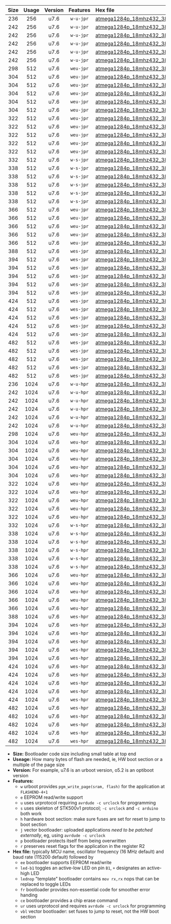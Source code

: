 |Size|Usage|Version|Features|Hex file|
|:-:|:-:|:-:|:-:|:--|
|236|256|u7.6|`w-u-jpr`|[atmega1284p_18mhz432_38400bps_ur_vbl.hex](https://raw.githubusercontent.com/stefanrueger/urboot/main/atmega1284p_18mhz432_38400bps_ur_vbl.hex)|
|242|256|u7.6|`w-u-jpr`|[atmega1284p_18mhz432_38400bps_led+b5_ur_vbl.hex](https://raw.githubusercontent.com/stefanrueger/urboot/main/atmega1284p_18mhz432_38400bps_led+b5_ur_vbl.hex)|
|242|256|u7.6|`w-u-jpr`|[atmega1284p_18mhz432_38400bps_led+b7_ur_vbl.hex](https://raw.githubusercontent.com/stefanrueger/urboot/main/atmega1284p_18mhz432_38400bps_led+b7_ur_vbl.hex)|
|242|256|u7.6|`w-u-jpr`|[atmega1284p_18mhz432_38400bps_led+c7_ur_vbl.hex](https://raw.githubusercontent.com/stefanrueger/urboot/main/atmega1284p_18mhz432_38400bps_led+c7_ur_vbl.hex)|
|242|256|u7.6|`w-u-jpr`|[atmega1284p_18mhz432_38400bps_led+d7_ur_vbl.hex](https://raw.githubusercontent.com/stefanrueger/urboot/main/atmega1284p_18mhz432_38400bps_led+d7_ur_vbl.hex)|
|242|256|u7.6|`w-u-jpr`|[atmega1284p_18mhz432_38400bps_lednop_ur_vbl.hex](https://raw.githubusercontent.com/stefanrueger/urboot/main/atmega1284p_18mhz432_38400bps_lednop_ur_vbl.hex)|
|298|512|u7.6|`weu-jpr`|[atmega1284p_18mhz432_38400bps_ee_ur_vbl.hex](https://raw.githubusercontent.com/stefanrueger/urboot/main/atmega1284p_18mhz432_38400bps_ee_ur_vbl.hex)|
|304|512|u7.6|`weu-jpr`|[atmega1284p_18mhz432_38400bps_ee_led+b5_ur_vbl.hex](https://raw.githubusercontent.com/stefanrueger/urboot/main/atmega1284p_18mhz432_38400bps_ee_led+b5_ur_vbl.hex)|
|304|512|u7.6|`weu-jpr`|[atmega1284p_18mhz432_38400bps_ee_led+b7_ur_vbl.hex](https://raw.githubusercontent.com/stefanrueger/urboot/main/atmega1284p_18mhz432_38400bps_ee_led+b7_ur_vbl.hex)|
|304|512|u7.6|`weu-jpr`|[atmega1284p_18mhz432_38400bps_ee_led+c7_ur_vbl.hex](https://raw.githubusercontent.com/stefanrueger/urboot/main/atmega1284p_18mhz432_38400bps_ee_led+c7_ur_vbl.hex)|
|304|512|u7.6|`weu-jpr`|[atmega1284p_18mhz432_38400bps_ee_led+d7_ur_vbl.hex](https://raw.githubusercontent.com/stefanrueger/urboot/main/atmega1284p_18mhz432_38400bps_ee_led+d7_ur_vbl.hex)|
|304|512|u7.6|`weu-jpr`|[atmega1284p_18mhz432_38400bps_ee_lednop_ur_vbl.hex](https://raw.githubusercontent.com/stefanrueger/urboot/main/atmega1284p_18mhz432_38400bps_ee_lednop_ur_vbl.hex)|
|322|512|u7.6|`weu-jpr`|[atmega1284p_18mhz432_38400bps_ee_led+b5_fr_ur_vbl.hex](https://raw.githubusercontent.com/stefanrueger/urboot/main/atmega1284p_18mhz432_38400bps_ee_led+b5_fr_ur_vbl.hex)|
|322|512|u7.6|`weu-jpr`|[atmega1284p_18mhz432_38400bps_ee_led+b7_fr_ur_vbl.hex](https://raw.githubusercontent.com/stefanrueger/urboot/main/atmega1284p_18mhz432_38400bps_ee_led+b7_fr_ur_vbl.hex)|
|322|512|u7.6|`weu-jpr`|[atmega1284p_18mhz432_38400bps_ee_led+c7_fr_ur_vbl.hex](https://raw.githubusercontent.com/stefanrueger/urboot/main/atmega1284p_18mhz432_38400bps_ee_led+c7_fr_ur_vbl.hex)|
|322|512|u7.6|`weu-jpr`|[atmega1284p_18mhz432_38400bps_ee_led+d7_fr_ur_vbl.hex](https://raw.githubusercontent.com/stefanrueger/urboot/main/atmega1284p_18mhz432_38400bps_ee_led+d7_fr_ur_vbl.hex)|
|322|512|u7.6|`weu-jpr`|[atmega1284p_18mhz432_38400bps_ee_lednop_fr_ur_vbl.hex](https://raw.githubusercontent.com/stefanrueger/urboot/main/atmega1284p_18mhz432_38400bps_ee_lednop_fr_ur_vbl.hex)|
|332|512|u7.6|`w-s-jpr`|[atmega1284p_18mhz432_38400bps_vbl.hex](https://raw.githubusercontent.com/stefanrueger/urboot/main/atmega1284p_18mhz432_38400bps_vbl.hex)|
|338|512|u7.6|`w-s-jpr`|[atmega1284p_18mhz432_38400bps_led+b5_vbl.hex](https://raw.githubusercontent.com/stefanrueger/urboot/main/atmega1284p_18mhz432_38400bps_led+b5_vbl.hex)|
|338|512|u7.6|`w-s-jpr`|[atmega1284p_18mhz432_38400bps_led+b7_vbl.hex](https://raw.githubusercontent.com/stefanrueger/urboot/main/atmega1284p_18mhz432_38400bps_led+b7_vbl.hex)|
|338|512|u7.6|`w-s-jpr`|[atmega1284p_18mhz432_38400bps_led+c7_vbl.hex](https://raw.githubusercontent.com/stefanrueger/urboot/main/atmega1284p_18mhz432_38400bps_led+c7_vbl.hex)|
|338|512|u7.6|`w-s-jpr`|[atmega1284p_18mhz432_38400bps_led+d7_vbl.hex](https://raw.githubusercontent.com/stefanrueger/urboot/main/atmega1284p_18mhz432_38400bps_led+d7_vbl.hex)|
|338|512|u7.6|`w-s-jpr`|[atmega1284p_18mhz432_38400bps_lednop_vbl.hex](https://raw.githubusercontent.com/stefanrueger/urboot/main/atmega1284p_18mhz432_38400bps_lednop_vbl.hex)|
|366|512|u7.6|`weu-jpr`|[atmega1284p_18mhz432_38400bps_ee_led+b5_fr_ce_ur_vbl.hex](https://raw.githubusercontent.com/stefanrueger/urboot/main/atmega1284p_18mhz432_38400bps_ee_led+b5_fr_ce_ur_vbl.hex)|
|366|512|u7.6|`weu-jpr`|[atmega1284p_18mhz432_38400bps_ee_led+b7_fr_ce_ur_vbl.hex](https://raw.githubusercontent.com/stefanrueger/urboot/main/atmega1284p_18mhz432_38400bps_ee_led+b7_fr_ce_ur_vbl.hex)|
|366|512|u7.6|`weu-jpr`|[atmega1284p_18mhz432_38400bps_ee_led+c7_fr_ce_ur_vbl.hex](https://raw.githubusercontent.com/stefanrueger/urboot/main/atmega1284p_18mhz432_38400bps_ee_led+c7_fr_ce_ur_vbl.hex)|
|366|512|u7.6|`weu-jpr`|[atmega1284p_18mhz432_38400bps_ee_led+d7_fr_ce_ur_vbl.hex](https://raw.githubusercontent.com/stefanrueger/urboot/main/atmega1284p_18mhz432_38400bps_ee_led+d7_fr_ce_ur_vbl.hex)|
|366|512|u7.6|`weu-jpr`|[atmega1284p_18mhz432_38400bps_ee_lednop_fr_ce_ur_vbl.hex](https://raw.githubusercontent.com/stefanrueger/urboot/main/atmega1284p_18mhz432_38400bps_ee_lednop_fr_ce_ur_vbl.hex)|
|388|512|u7.6|`wes-jpr`|[atmega1284p_18mhz432_38400bps_ee_vbl.hex](https://raw.githubusercontent.com/stefanrueger/urboot/main/atmega1284p_18mhz432_38400bps_ee_vbl.hex)|
|394|512|u7.6|`wes-jpr`|[atmega1284p_18mhz432_38400bps_ee_led+b5_vbl.hex](https://raw.githubusercontent.com/stefanrueger/urboot/main/atmega1284p_18mhz432_38400bps_ee_led+b5_vbl.hex)|
|394|512|u7.6|`wes-jpr`|[atmega1284p_18mhz432_38400bps_ee_led+b7_vbl.hex](https://raw.githubusercontent.com/stefanrueger/urboot/main/atmega1284p_18mhz432_38400bps_ee_led+b7_vbl.hex)|
|394|512|u7.6|`wes-jpr`|[atmega1284p_18mhz432_38400bps_ee_led+c7_vbl.hex](https://raw.githubusercontent.com/stefanrueger/urboot/main/atmega1284p_18mhz432_38400bps_ee_led+c7_vbl.hex)|
|394|512|u7.6|`wes-jpr`|[atmega1284p_18mhz432_38400bps_ee_led+d7_vbl.hex](https://raw.githubusercontent.com/stefanrueger/urboot/main/atmega1284p_18mhz432_38400bps_ee_led+d7_vbl.hex)|
|394|512|u7.6|`wes-jpr`|[atmega1284p_18mhz432_38400bps_ee_lednop_vbl.hex](https://raw.githubusercontent.com/stefanrueger/urboot/main/atmega1284p_18mhz432_38400bps_ee_lednop_vbl.hex)|
|424|512|u7.6|`wes-jpr`|[atmega1284p_18mhz432_38400bps_ee_led+b5_fr_vbl.hex](https://raw.githubusercontent.com/stefanrueger/urboot/main/atmega1284p_18mhz432_38400bps_ee_led+b5_fr_vbl.hex)|
|424|512|u7.6|`wes-jpr`|[atmega1284p_18mhz432_38400bps_ee_led+b7_fr_vbl.hex](https://raw.githubusercontent.com/stefanrueger/urboot/main/atmega1284p_18mhz432_38400bps_ee_led+b7_fr_vbl.hex)|
|424|512|u7.6|`wes-jpr`|[atmega1284p_18mhz432_38400bps_ee_led+c7_fr_vbl.hex](https://raw.githubusercontent.com/stefanrueger/urboot/main/atmega1284p_18mhz432_38400bps_ee_led+c7_fr_vbl.hex)|
|424|512|u7.6|`wes-jpr`|[atmega1284p_18mhz432_38400bps_ee_led+d7_fr_vbl.hex](https://raw.githubusercontent.com/stefanrueger/urboot/main/atmega1284p_18mhz432_38400bps_ee_led+d7_fr_vbl.hex)|
|424|512|u7.6|`wes-jpr`|[atmega1284p_18mhz432_38400bps_ee_lednop_fr_vbl.hex](https://raw.githubusercontent.com/stefanrueger/urboot/main/atmega1284p_18mhz432_38400bps_ee_lednop_fr_vbl.hex)|
|482|512|u7.6|`wes-jpr`|[atmega1284p_18mhz432_38400bps_ee_led+b5_fr_ce_vbl.hex](https://raw.githubusercontent.com/stefanrueger/urboot/main/atmega1284p_18mhz432_38400bps_ee_led+b5_fr_ce_vbl.hex)|
|482|512|u7.6|`wes-jpr`|[atmega1284p_18mhz432_38400bps_ee_led+b7_fr_ce_vbl.hex](https://raw.githubusercontent.com/stefanrueger/urboot/main/atmega1284p_18mhz432_38400bps_ee_led+b7_fr_ce_vbl.hex)|
|482|512|u7.6|`wes-jpr`|[atmega1284p_18mhz432_38400bps_ee_led+c7_fr_ce_vbl.hex](https://raw.githubusercontent.com/stefanrueger/urboot/main/atmega1284p_18mhz432_38400bps_ee_led+c7_fr_ce_vbl.hex)|
|482|512|u7.6|`wes-jpr`|[atmega1284p_18mhz432_38400bps_ee_led+d7_fr_ce_vbl.hex](https://raw.githubusercontent.com/stefanrueger/urboot/main/atmega1284p_18mhz432_38400bps_ee_led+d7_fr_ce_vbl.hex)|
|482|512|u7.6|`wes-jpr`|[atmega1284p_18mhz432_38400bps_ee_lednop_fr_ce_vbl.hex](https://raw.githubusercontent.com/stefanrueger/urboot/main/atmega1284p_18mhz432_38400bps_ee_lednop_fr_ce_vbl.hex)|
|236|1024|u7.6|`w-u-hpr`|[atmega1284p_18mhz432_38400bps_ur.hex](https://raw.githubusercontent.com/stefanrueger/urboot/main/atmega1284p_18mhz432_38400bps_ur.hex)|
|242|1024|u7.6|`w-u-hpr`|[atmega1284p_18mhz432_38400bps_led+b5_ur.hex](https://raw.githubusercontent.com/stefanrueger/urboot/main/atmega1284p_18mhz432_38400bps_led+b5_ur.hex)|
|242|1024|u7.6|`w-u-hpr`|[atmega1284p_18mhz432_38400bps_led+b7_ur.hex](https://raw.githubusercontent.com/stefanrueger/urboot/main/atmega1284p_18mhz432_38400bps_led+b7_ur.hex)|
|242|1024|u7.6|`w-u-hpr`|[atmega1284p_18mhz432_38400bps_led+c7_ur.hex](https://raw.githubusercontent.com/stefanrueger/urboot/main/atmega1284p_18mhz432_38400bps_led+c7_ur.hex)|
|242|1024|u7.6|`w-u-hpr`|[atmega1284p_18mhz432_38400bps_led+d7_ur.hex](https://raw.githubusercontent.com/stefanrueger/urboot/main/atmega1284p_18mhz432_38400bps_led+d7_ur.hex)|
|242|1024|u7.6|`w-u-hpr`|[atmega1284p_18mhz432_38400bps_lednop_ur.hex](https://raw.githubusercontent.com/stefanrueger/urboot/main/atmega1284p_18mhz432_38400bps_lednop_ur.hex)|
|298|1024|u7.6|`weu-hpr`|[atmega1284p_18mhz432_38400bps_ee_ur.hex](https://raw.githubusercontent.com/stefanrueger/urboot/main/atmega1284p_18mhz432_38400bps_ee_ur.hex)|
|304|1024|u7.6|`weu-hpr`|[atmega1284p_18mhz432_38400bps_ee_led+b5_ur.hex](https://raw.githubusercontent.com/stefanrueger/urboot/main/atmega1284p_18mhz432_38400bps_ee_led+b5_ur.hex)|
|304|1024|u7.6|`weu-hpr`|[atmega1284p_18mhz432_38400bps_ee_led+b7_ur.hex](https://raw.githubusercontent.com/stefanrueger/urboot/main/atmega1284p_18mhz432_38400bps_ee_led+b7_ur.hex)|
|304|1024|u7.6|`weu-hpr`|[atmega1284p_18mhz432_38400bps_ee_led+c7_ur.hex](https://raw.githubusercontent.com/stefanrueger/urboot/main/atmega1284p_18mhz432_38400bps_ee_led+c7_ur.hex)|
|304|1024|u7.6|`weu-hpr`|[atmega1284p_18mhz432_38400bps_ee_led+d7_ur.hex](https://raw.githubusercontent.com/stefanrueger/urboot/main/atmega1284p_18mhz432_38400bps_ee_led+d7_ur.hex)|
|304|1024|u7.6|`weu-hpr`|[atmega1284p_18mhz432_38400bps_ee_lednop_ur.hex](https://raw.githubusercontent.com/stefanrueger/urboot/main/atmega1284p_18mhz432_38400bps_ee_lednop_ur.hex)|
|322|1024|u7.6|`weu-hpr`|[atmega1284p_18mhz432_38400bps_ee_led+b5_fr_ur.hex](https://raw.githubusercontent.com/stefanrueger/urboot/main/atmega1284p_18mhz432_38400bps_ee_led+b5_fr_ur.hex)|
|322|1024|u7.6|`weu-hpr`|[atmega1284p_18mhz432_38400bps_ee_led+b7_fr_ur.hex](https://raw.githubusercontent.com/stefanrueger/urboot/main/atmega1284p_18mhz432_38400bps_ee_led+b7_fr_ur.hex)|
|322|1024|u7.6|`weu-hpr`|[atmega1284p_18mhz432_38400bps_ee_led+c7_fr_ur.hex](https://raw.githubusercontent.com/stefanrueger/urboot/main/atmega1284p_18mhz432_38400bps_ee_led+c7_fr_ur.hex)|
|322|1024|u7.6|`weu-hpr`|[atmega1284p_18mhz432_38400bps_ee_led+d7_fr_ur.hex](https://raw.githubusercontent.com/stefanrueger/urboot/main/atmega1284p_18mhz432_38400bps_ee_led+d7_fr_ur.hex)|
|322|1024|u7.6|`weu-hpr`|[atmega1284p_18mhz432_38400bps_ee_lednop_fr_ur.hex](https://raw.githubusercontent.com/stefanrueger/urboot/main/atmega1284p_18mhz432_38400bps_ee_lednop_fr_ur.hex)|
|332|1024|u7.6|`w-s-hpr`|[atmega1284p_18mhz432_38400bps.hex](https://raw.githubusercontent.com/stefanrueger/urboot/main/atmega1284p_18mhz432_38400bps.hex)|
|338|1024|u7.6|`w-s-hpr`|[atmega1284p_18mhz432_38400bps_led+b5.hex](https://raw.githubusercontent.com/stefanrueger/urboot/main/atmega1284p_18mhz432_38400bps_led+b5.hex)|
|338|1024|u7.6|`w-s-hpr`|[atmega1284p_18mhz432_38400bps_led+b7.hex](https://raw.githubusercontent.com/stefanrueger/urboot/main/atmega1284p_18mhz432_38400bps_led+b7.hex)|
|338|1024|u7.6|`w-s-hpr`|[atmega1284p_18mhz432_38400bps_led+c7.hex](https://raw.githubusercontent.com/stefanrueger/urboot/main/atmega1284p_18mhz432_38400bps_led+c7.hex)|
|338|1024|u7.6|`w-s-hpr`|[atmega1284p_18mhz432_38400bps_led+d7.hex](https://raw.githubusercontent.com/stefanrueger/urboot/main/atmega1284p_18mhz432_38400bps_led+d7.hex)|
|338|1024|u7.6|`w-s-hpr`|[atmega1284p_18mhz432_38400bps_lednop.hex](https://raw.githubusercontent.com/stefanrueger/urboot/main/atmega1284p_18mhz432_38400bps_lednop.hex)|
|366|1024|u7.6|`weu-hpr`|[atmega1284p_18mhz432_38400bps_ee_led+b5_fr_ce_ur.hex](https://raw.githubusercontent.com/stefanrueger/urboot/main/atmega1284p_18mhz432_38400bps_ee_led+b5_fr_ce_ur.hex)|
|366|1024|u7.6|`weu-hpr`|[atmega1284p_18mhz432_38400bps_ee_led+b7_fr_ce_ur.hex](https://raw.githubusercontent.com/stefanrueger/urboot/main/atmega1284p_18mhz432_38400bps_ee_led+b7_fr_ce_ur.hex)|
|366|1024|u7.6|`weu-hpr`|[atmega1284p_18mhz432_38400bps_ee_led+c7_fr_ce_ur.hex](https://raw.githubusercontent.com/stefanrueger/urboot/main/atmega1284p_18mhz432_38400bps_ee_led+c7_fr_ce_ur.hex)|
|366|1024|u7.6|`weu-hpr`|[atmega1284p_18mhz432_38400bps_ee_led+d7_fr_ce_ur.hex](https://raw.githubusercontent.com/stefanrueger/urboot/main/atmega1284p_18mhz432_38400bps_ee_led+d7_fr_ce_ur.hex)|
|366|1024|u7.6|`weu-hpr`|[atmega1284p_18mhz432_38400bps_ee_lednop_fr_ce_ur.hex](https://raw.githubusercontent.com/stefanrueger/urboot/main/atmega1284p_18mhz432_38400bps_ee_lednop_fr_ce_ur.hex)|
|388|1024|u7.6|`wes-hpr`|[atmega1284p_18mhz432_38400bps_ee.hex](https://raw.githubusercontent.com/stefanrueger/urboot/main/atmega1284p_18mhz432_38400bps_ee.hex)|
|394|1024|u7.6|`wes-hpr`|[atmega1284p_18mhz432_38400bps_ee_led+b5.hex](https://raw.githubusercontent.com/stefanrueger/urboot/main/atmega1284p_18mhz432_38400bps_ee_led+b5.hex)|
|394|1024|u7.6|`wes-hpr`|[atmega1284p_18mhz432_38400bps_ee_led+b7.hex](https://raw.githubusercontent.com/stefanrueger/urboot/main/atmega1284p_18mhz432_38400bps_ee_led+b7.hex)|
|394|1024|u7.6|`wes-hpr`|[atmega1284p_18mhz432_38400bps_ee_led+c7.hex](https://raw.githubusercontent.com/stefanrueger/urboot/main/atmega1284p_18mhz432_38400bps_ee_led+c7.hex)|
|394|1024|u7.6|`wes-hpr`|[atmega1284p_18mhz432_38400bps_ee_led+d7.hex](https://raw.githubusercontent.com/stefanrueger/urboot/main/atmega1284p_18mhz432_38400bps_ee_led+d7.hex)|
|394|1024|u7.6|`wes-hpr`|[atmega1284p_18mhz432_38400bps_ee_lednop.hex](https://raw.githubusercontent.com/stefanrueger/urboot/main/atmega1284p_18mhz432_38400bps_ee_lednop.hex)|
|424|1024|u7.6|`wes-hpr`|[atmega1284p_18mhz432_38400bps_ee_led+b5_fr.hex](https://raw.githubusercontent.com/stefanrueger/urboot/main/atmega1284p_18mhz432_38400bps_ee_led+b5_fr.hex)|
|424|1024|u7.6|`wes-hpr`|[atmega1284p_18mhz432_38400bps_ee_led+b7_fr.hex](https://raw.githubusercontent.com/stefanrueger/urboot/main/atmega1284p_18mhz432_38400bps_ee_led+b7_fr.hex)|
|424|1024|u7.6|`wes-hpr`|[atmega1284p_18mhz432_38400bps_ee_led+c7_fr.hex](https://raw.githubusercontent.com/stefanrueger/urboot/main/atmega1284p_18mhz432_38400bps_ee_led+c7_fr.hex)|
|424|1024|u7.6|`wes-hpr`|[atmega1284p_18mhz432_38400bps_ee_led+d7_fr.hex](https://raw.githubusercontent.com/stefanrueger/urboot/main/atmega1284p_18mhz432_38400bps_ee_led+d7_fr.hex)|
|424|1024|u7.6|`wes-hpr`|[atmega1284p_18mhz432_38400bps_ee_lednop_fr.hex](https://raw.githubusercontent.com/stefanrueger/urboot/main/atmega1284p_18mhz432_38400bps_ee_lednop_fr.hex)|
|482|1024|u7.6|`wes-hpr`|[atmega1284p_18mhz432_38400bps_ee_led+b5_fr_ce.hex](https://raw.githubusercontent.com/stefanrueger/urboot/main/atmega1284p_18mhz432_38400bps_ee_led+b5_fr_ce.hex)|
|482|1024|u7.6|`wes-hpr`|[atmega1284p_18mhz432_38400bps_ee_led+b7_fr_ce.hex](https://raw.githubusercontent.com/stefanrueger/urboot/main/atmega1284p_18mhz432_38400bps_ee_led+b7_fr_ce.hex)|
|482|1024|u7.6|`wes-hpr`|[atmega1284p_18mhz432_38400bps_ee_led+c7_fr_ce.hex](https://raw.githubusercontent.com/stefanrueger/urboot/main/atmega1284p_18mhz432_38400bps_ee_led+c7_fr_ce.hex)|
|482|1024|u7.6|`wes-hpr`|[atmega1284p_18mhz432_38400bps_ee_led+d7_fr_ce.hex](https://raw.githubusercontent.com/stefanrueger/urboot/main/atmega1284p_18mhz432_38400bps_ee_led+d7_fr_ce.hex)|
|482|1024|u7.6|`wes-hpr`|[atmega1284p_18mhz432_38400bps_ee_lednop_fr_ce.hex](https://raw.githubusercontent.com/stefanrueger/urboot/main/atmega1284p_18mhz432_38400bps_ee_lednop_fr_ce.hex)|

- **Size:** Bootloader code size including small table at top end
- **Useage:** How many bytes of flash are needed, ie, HW boot section or a multiple of the page size
- **Version:** For example, u7.6 is an urboot version, o5.2 is an optiboot version
- **Features:**
  + `w` urboot provides `pgm_write_page(sram, flash)` for the application at `FLASHEND-4+1`
  + `e` EEPROM read/write support
  + `u` uses urprotocol requiring `avrdude -c urclock` for programming
  + `s` uses skeleton of STK500v1 protocol; `-c urclock` and `-c arduino` both work
  + `h` hardware boot section: make sure fuses are set for reset to jump to boot section
  + `j` vector bootloader: uploaded applications *need to be patched externally*, eg, using `avrdude -c urclock`
  + `p` bootloader protects itself from being overwritten
  + `r` preserves reset flags for the application in the register R2
- **Hex file:** typically MCU name, oscillator frequency (16 MHz default) and baud rate (115200 default) followed by
  + `ee` bootloader supports EEPROM read/write
  + `led-b1` toggles an active-low LED on pin `B1`, `+` designates an active-high LED
  + `lednop` "template" bootloader contains `mov rx,rx` nops that can be replaced to toggle LEDs
  + `fr` bootloader provides non-essential code for smoother error handing
  + `ce` bootloader provides a chip erase command
  + `ur` uses urprotocol and requires `avrdude -c urclock` for programming
  + `vbl` vector bootloader: set fuses to jump to reset, not the HW boot section
